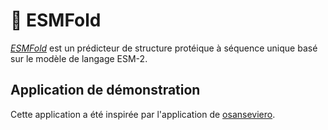 # 🧪 ESMFold

[*ESMFold*](https://esmatlas.com/about) est un prédicteur de structure protéique à séquence unique basé sur le modèle de langage ESM-2.

## Application de démonstration


Cette application a été inspirée par l'application de [osanseviero](https://huggingface.co/spaces/osanseviero/esmfold).

